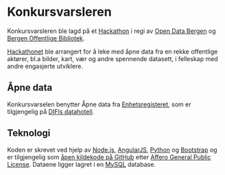 # Konkursvarsleren

Konkursvarsleren ble lagd på et <a href="https://www.facebook.com/events/762034990539788">Hackathon</a> i regi av <a href="https://www.facebook.com/groups/1490424181208486/">Open Data Bergen</a> og <a href="http://bergenbibliotek.no/">Bergen Offentlige Bibliotek</a>.

<a href="https://www.facebook.com/events/762034990539788">Hackathonet</a> ble arrangert for å leke med åpne data fra en rekke offentlige aktører, bl.a bilder, kart, vær og andre spennende datasett, i felleskap med andre engasjerte utviklere.

## Åpne data
<p>Konkursvarselen benytter Åpne data fra <a href="http://www.brreg.no/registrene/enhet/">Enhetsregisteret</a>, som er tilgjengelig på <a href="http://hotell.difi.no/">DIFIs datahotell</a>.</p>


## Teknologi
Koden er skrevet ved hjelp av <a href="http://nodejs.org/">Node.js</a>, <a href="https://angularjs.org/">AngularJS</a>, <a href="https://www.python.org/">Python</a> og <a href="http://getbootstrap.com/">Bootstrap</a> og er tilgjengelig som <a href="https://github.com/Foxboron/KonkursVarsel">åpen kildekode på GitHub</a> etter <a href="https://gnu.org/licenses/agpl.html">Affero General Public License</a>. Dataene ligger lagret i en <a href="http://www.mysql.com/">MySQL</a> database.